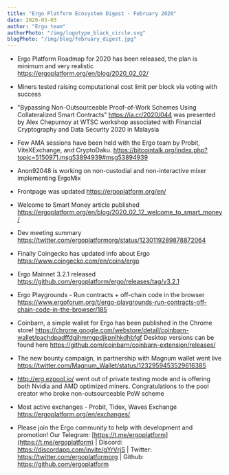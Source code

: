 ```yaml
---
title: "Ergo Platform Ecosystem Digest - February 2020"
date: 2020-03-03
author: "Ergo team"
authorPhoto: "/img/logotype_black_circle.svg"
blogPhoto: "/img/blog/february_digest.jpg"
---
```


* Ergo Platform Roadmap for 2020 has been released, the plan is minimum and very realistic https://ergoplatform.org/en/blog/2020_02_02/

* Miners tested raising computational cost limit per block via voting with success

* "Bypassing Non-Outsourceable Proof-of-Work Schemes Using Collateralized Smart Contracts" https://ia.cr/2020/044 was presented by Alex Chepurnoy at WTSC workshop associated with Financial Cryptography and Data Security 2020 in Malaysia

* Few AMA sessions have been held with the Ergo team by Probit, ViteXExchange, and CryptoDaku. https://bitcointalk.org/index.php?topic=5150971.msg53894939#msg53894939

* Anon92048 is working on non-custodial and non-interactive mixer implementing ErgoMix

* Frontpage was updated https://ergoplatform.org/en/

* Welcome to Smart Money article published https://ergoplatform.org/en/blog/2020_02_12_welcome_to_smart_money/
* Dev meeting summary https://twitter.com/ergoplatformorg/status/1230119289878872064

* Finally Coingecko has updated info about Ergo https://www.coingecko.com/en/coins/ergo

* Ergo Mainnet 3.2.1 released https://github.com/ergoplatform/ergo/releases/tag/v3.2.1

* Ergo Playgrounds - Run contracts + off-chain code in the browser https://www.ergoforum.org/t/ergo-playgrounds-run-contracts-off-chain-code-in-the-browser/185

* Coinbarn, a simple wallet for Ergo has been published in the Chrome store! https://chrome.google.com/webstore/detail/coinbarn-wallet/pachdpadffdgjhmmgpdjkpnlhkdhbfgf Desktop versions can be found here https://github.com/coinbarn/coinbarn-extension/releases/ 

* The new bounty campaign, in partnership with Magnum wallet went live https://twitter.com/Magnum_Wallet/status/1232959453529616385

* http://erg.ezpool.io/ went out of private testing mode and is offering both Nvidia and AMD optimized miners. Congratulations to the pool creator who broke non-outsourceable PoW scheme

* Most active exchanges - Probit, Tidex, Waves Exchange https://ergoplatform.org/en/exchanges/

* Please join the Ergo community to help with development and promotion! Our Telegram: [https://t.me/ergoplatform](https://t.me/ergoplatform) | Discord: https://discordapp.com/invite/gYrVrjS | Twitter: https://twitter.com/ergoplatformorg | Github: https://github.com/ergoplatform
